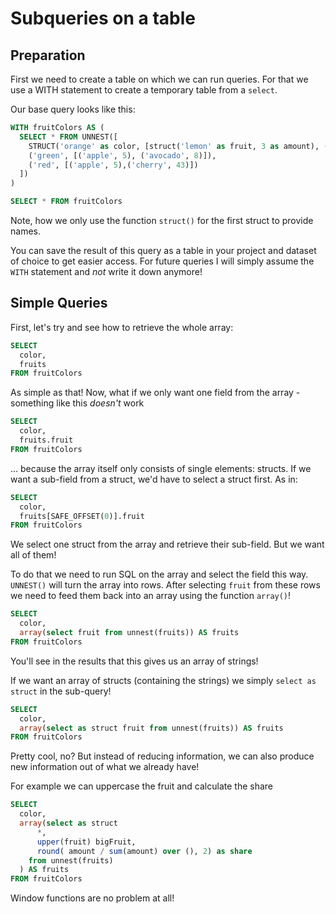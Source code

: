 # Subqueries on a table

## Preparation
First we need to create a table on which we can run queries. For that we use a WITH statement to create a temporary table from a `select`.

Our base query looks like this:
```sql
WITH fruitColors AS (
  SELECT * FROM UNNEST([
    STRUCT('orange' as color, [struct('lemon' as fruit, 3 as amount), ('papaya', 4)] as fruits),
    ('green', [('apple', 5), ('avocado', 8)]),
    ('red', [('apple', 5),('cherry', 43)])
  ])
)

SELECT * FROM fruitColors
```
Note, how we only use the function `struct()` for the first struct to provide names.

You can save the result of this query as a table in your project and dataset of choice to get easier access. For future queries I will simply assume the `WITH` statement and *not* write it down anymore!

## Simple Queries

First, let's try and see how to retrieve the whole array:

```sql
SELECT  
  color,
  fruits
FROM fruitColors
```
As simple as that! Now, what if we only want one field from the array - something like this *doesn't* work

```sql
SELECT  
  color,
  fruits.fruit
FROM fruitColors
```
... because the array itself only consists of single elements: structs. If we want a sub-field from a struct, we'd have to select a struct first. As in: 
```sql
SELECT  
  color,
  fruits[SAFE_OFFSET(0)].fruit
FROM fruitColors
```
We select one struct from the array and retrieve their sub-field. But we want all of them! 

To do that we need to run SQL on the array and select the field this way. `UNNEST()` will turn the array into rows. After selecting `fruit` from these rows we need to feed them back into an array using the function `array()`!
```sql
SELECT  
  color,
  array(select fruit from unnest(fruits)) AS fruits
FROM fruitColors
```
You'll see in the results that this gives us an array of strings!

If we want an array of structs (containing the strings) we simply `select as struct` in the sub-query!
```sql
SELECT  
  color,
  array(select as struct fruit from unnest(fruits)) AS fruits
FROM fruitColors
```
Pretty cool, no?
But instead of reducing information, we can also produce new information out of what we already have!

For example we can uppercase the fruit and calculate the share
```sql
SELECT  
  color,
  array(select as struct 
      *,
      upper(fruit) bigFruit,
      round( amount / sum(amount) over (), 2) as share
    from unnest(fruits)
  ) AS fruits
FROM fruitColors
```

Window functions are no problem at all!
